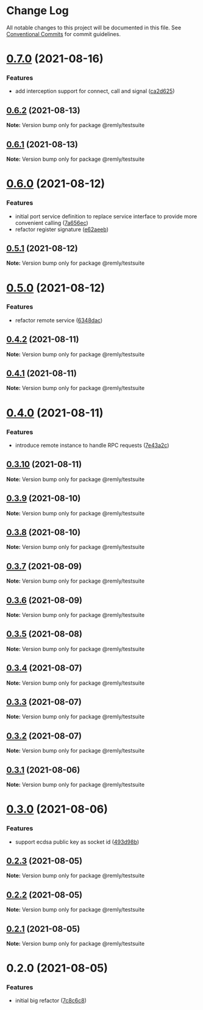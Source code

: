 # Change Log

All notable changes to this project will be documented in this file.
See [Conventional Commits](https://conventionalcommits.org) for commit guidelines.

# [0.7.0](https://gitr.net/mindary/remly/compare/@remly/testsuite@0.6.2...@remly/testsuite@0.7.0) (2021-08-16)


### Features

* add interception support for connect, call and signal ([ca2d625](https://gitr.net/mindary/remly/commits/ca2d625c216f18420c7d5c73ed26296ca9297974))





## [0.6.2](https://gitr.net/mindary/remly/compare/@remly/testsuite@0.6.1...@remly/testsuite@0.6.2) (2021-08-13)

**Note:** Version bump only for package @remly/testsuite





## [0.6.1](https://gitr.net/mindary/remly/compare/@remly/testsuite@0.6.0...@remly/testsuite@0.6.1) (2021-08-13)

**Note:** Version bump only for package @remly/testsuite





# [0.6.0](https://gitr.net/mindary/remly/compare/@remly/testsuite@0.5.1...@remly/testsuite@0.6.0) (2021-08-12)


### Features

* initial port service definition to replace service interface to provide more convenient calling ([7a656ec](https://gitr.net/mindary/remly/commits/7a656ec4ab655f091a4f62963e2be3ba05b77d36))
* refactor register signature ([e62aeeb](https://gitr.net/mindary/remly/commits/e62aeeb9779963fb18221505f47ba29e5fb279ad))





## [0.5.1](https://gitr.net/mindary/remly/compare/@remly/testsuite@0.5.0...@remly/testsuite@0.5.1) (2021-08-12)

**Note:** Version bump only for package @remly/testsuite





# [0.5.0](https://gitr.net/mindary/remly/compare/@remly/testsuite@0.4.2...@remly/testsuite@0.5.0) (2021-08-12)


### Features

* refactor remote service ([6348dac](https://gitr.net/mindary/remly/commits/6348dacb487a3ae96b3bb0180b6fa322b9ac4263))





## [0.4.2](https://gitr.net/mindary/remly/compare/@remly/testsuite@0.4.1...@remly/testsuite@0.4.2) (2021-08-11)

**Note:** Version bump only for package @remly/testsuite





## [0.4.1](https://gitr.net/mindary/remly/compare/@remly/testsuite@0.4.0...@remly/testsuite@0.4.1) (2021-08-11)

**Note:** Version bump only for package @remly/testsuite





# [0.4.0](https://gitr.net/mindary/remly/compare/@remly/testsuite@0.3.10...@remly/testsuite@0.4.0) (2021-08-11)


### Features

* introduce remote instance to handle RPC requests ([7e43a2c](https://gitr.net/mindary/remly/commits/7e43a2c18a8d56c9a9bbf67745df891bef397363))





## [0.3.10](https://gitr.net/mindary/remly/compare/@remly/testsuite@0.3.9...@remly/testsuite@0.3.10) (2021-08-11)

**Note:** Version bump only for package @remly/testsuite





## [0.3.9](https://gitr.net/mindary/remly/compare/@remly/testsuite@0.3.8...@remly/testsuite@0.3.9) (2021-08-10)

**Note:** Version bump only for package @remly/testsuite





## [0.3.8](https://gitr.net/mindary/remly/compare/@remly/testsuite@0.3.7...@remly/testsuite@0.3.8) (2021-08-10)

**Note:** Version bump only for package @remly/testsuite





## [0.3.7](https://gitr.net/mindary/remly/compare/@remly/testsuite@0.3.6...@remly/testsuite@0.3.7) (2021-08-09)

**Note:** Version bump only for package @remly/testsuite





## [0.3.6](https://gitr.net/mindary/remly/compare/@remly/testsuite@0.3.5...@remly/testsuite@0.3.6) (2021-08-09)

**Note:** Version bump only for package @remly/testsuite





## [0.3.5](https://gitr.net/mindary/remly/compare/@remly/testsuite@0.3.4...@remly/testsuite@0.3.5) (2021-08-08)

**Note:** Version bump only for package @remly/testsuite





## [0.3.4](https://gitr.net/mindary/remly/compare/@remly/testsuite@0.3.3...@remly/testsuite@0.3.4) (2021-08-07)

**Note:** Version bump only for package @remly/testsuite





## [0.3.3](https://gitr.net/mindary/remly/compare/@remly/testsuite@0.3.2...@remly/testsuite@0.3.3) (2021-08-07)

**Note:** Version bump only for package @remly/testsuite





## [0.3.2](https://gitr.net/mindary/remly/compare/@remly/testsuite@0.3.1...@remly/testsuite@0.3.2) (2021-08-07)

**Note:** Version bump only for package @remly/testsuite





## [0.3.1](https://gitr.net/mindary/remly/compare/@remly/testsuite@0.3.0...@remly/testsuite@0.3.1) (2021-08-06)

**Note:** Version bump only for package @remly/testsuite





# [0.3.0](https://gitr.net/mindary/remly/compare/@remly/testsuite@0.2.3...@remly/testsuite@0.3.0) (2021-08-06)


### Features

* support ecdsa public key as socket id ([493d98b](https://gitr.net/mindary/remly/commits/493d98b2f924ae1c5dbf25ef5603082c3f35f928))





## [0.2.3](https://gitr.net/mindary/remly/compare/@remly/testsuite@0.2.2...@remly/testsuite@0.2.3) (2021-08-05)

**Note:** Version bump only for package @remly/testsuite





## [0.2.2](https://gitr.net/mindary/remly/compare/@remly/testsuite@0.2.1...@remly/testsuite@0.2.2) (2021-08-05)

**Note:** Version bump only for package @remly/testsuite





## [0.2.1](https://gitr.net/mindary/remly/compare/@remly/testsuite@0.2.0...@remly/testsuite@0.2.1) (2021-08-05)

**Note:** Version bump only for package @remly/testsuite





# 0.2.0 (2021-08-05)


### Features

* initial big refactor ([7c8c6c8](https://gitr.net/mindary/remly/commits/7c8c6c813f12b4d686b4f59feab4c4abc01e30e6))
